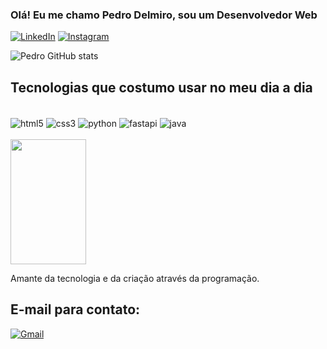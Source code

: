 ### Olá! Eu me chamo Pedro Delmiro, sou um Desenvolvedor Web

[![LinkedIn](https://img.shields.io/badge/LinkedIn-0077B5?style=for-the-badge&logo=linkedin&logoColor=white)](https://www.linkedin.com/in/pedro-delmiro-370125302)
[![Instagram](https://img.shields.io/badge/Instagram-E4405F?style=for-the-badge&logo=instagram&logoColor=white)](https://www.instagram.com/_delmirozx?igsh=MWJmdXV4ZGdjaDZtZg==)

![Pedro GitHub stats](https://github-readme-stats.vercel.app/api?username=PedroDelmiro13&show_icons=true&theme=radical)

## Tecnologias que costumo usar no meu dia a dia

<div style="display: inline_block"><br/>
  <img align ="center" alt="html5" src="https://img.shields.io/badge/HTML5-E34F26?style=for-the-badge&logo=html5&logoColor=white" />
  <img align ="center" alt="css3" src="https://img.shields.io/badge/CSS3-1572B6?style=for-the-badge&logo=css3&logoColor=white" />
  <img align ="center" alt="python" src="https://img.shields.io/badge/Python-14354C?style=for-the-badge&logo=python&logoColor=white" />
  <img align ="center" alt="fastapi" src="https://img.shields.io/badge/FastAPI-005571?style=for-the-badge&logoColor=white" />
  <img align ="center" alt="java" src="https://img.shields.io/badge/Java-ED8B00?style=for-the-badge&logo=openjdk&logoColor=white" />
</div><br/>

<div>
  <a href="https://github.com/anuraghazra/convoychat">
    <img width=49% height=200 align="center" src="https://github-readme-stats.vercel.app/api/top-langs?username=PedroDelmiro13&layout=compact&langs_count=8&card_width=320&theme=radical" />
  </a>
</div>

Amante da tecnologia e da criação através da programação.

## E-mail para contato:

[![Gmail](https://img.shields.io/badge/Gmail-D14836?style=for-the-badge&logo=gmail&logoColor=white)](mailto:pdelmiro1309@gmail.com)
